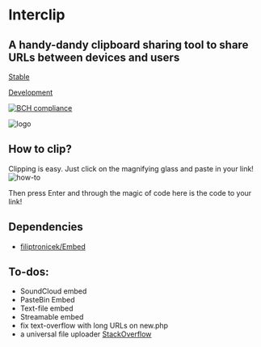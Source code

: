 # Interclip

## A handy-dandy clipboard sharing tool to share URLs between devices and users

[Stable](http://uni.hys.cz)

[Development](http://unidev.hys.cz/)

[![BCH compliance](https://bettercodehub.com/edge/badge/filiptronicek/Interclip?branch=master)]()

![logo](https://github.com/filiptronicek/Interclip/raw/master/img/interclip_logo.png)

## How to clip?

Clipping is easy. Just click on the magnifying glass and paste in your link!
![how-to](https://github.com/filiptronicek/Interclip/raw/master/img/interclip-home.gif)

Then press Enter and through the magic of code here is the code to your link!

## Dependencies
- [filiptronicek/Embed](https://github.com/filiptronicek/Embed)

## To-dos:
* SoundCloud embed
* PasteBin Embed
* Text-file embed
* Streamable embed
* fix text-overflow with long URLs on new.php
* a universal file uploader [StackOverflow](https://stackoverflow.com/questions/58153921/how-can-you-upload-to-catbox-using-javascript)
